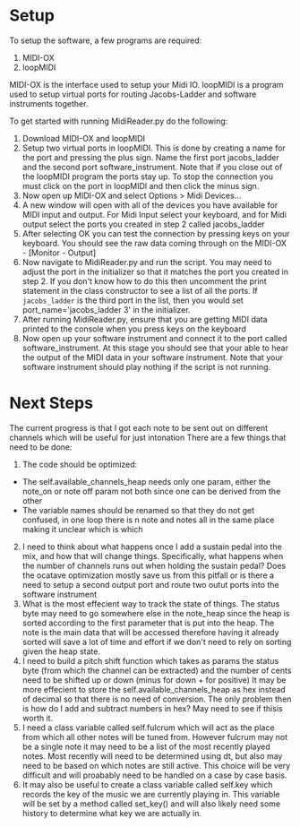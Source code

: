 # Setup
To setup the software, a few programs are required:
1. MIDI-OX
2. loopMIDI

MIDI-OX is the interface used to setup your Midi IO. 
loopMIDI is a program used to setup virtual ports for routing Jacobs-Ladder and software instruments together.

To get started with running MidiReader.py do the following:
1. Download MIDI-OX and loopMIDI
2. Setup two virtual ports in loopMIDI. This is done by creating a name for the port and pressing the plus sign.  Name the first port jacobs_ladder and the second port software_instrument. Note that if you close out of the loopMIDI program the ports stay up.  To stop the connection you must click on the port in loopMIDI and then click the minus sign.
3. Now open up MIDI-OX and select Options > Midi Devices...
4. A new window will open with all of the devices you have available for MIDI input and output. For Midi Input select your keyboard, and for Midi output select the ports you created in step 2 called jacobs_ladder
5. After selecting OK you can test the connection by pressing keys on your keyboard. You should see the raw data coming through on the MIDI-OX - [Monitor - Output]
6. Now navigate to MidiReader.py and run the script. You may need to adjust the port in the initializer so that it matches the port you created in step 2. If you don't know how to do this then uncomment the print statement in the class constructor to see a list of all the ports. If `jacobs_ladder` is the third port in the list, then you would set port_name='jacobs_ladder 3' in the initializer. 
7. After running MidiReader.py, ensure that you are getting MIDI data printed to the console when you press keys on the keyboard
8. Now open up your software instrument and connect it to the port called software_instrument. At this stage you should see that your able to hear the output of the MIDI data in your software instrument.  Note that your software instrument should play nothing if the script is not running.

# Next Steps
The current progress is that I got each note to be sent out on different channels which will be useful for just intonation
There are a few things that need to be done:
1. The code should be optimized:
  - The self.available_channels_heap needs only one param, either the note_on or note off param not both since one can be derived from the other
  - The variable names should be renamed so that they do not get confused, in one loop there is n note and notes all in the same place making it unclear which is which
2. I need to think about what happens once I add a sustain pedal into the mix, and how that will change things. Specifically, what happens when the number of channels runs out when holding the sustain pedal? Does the ocatave optimization mostly save us from this pitfall or is there a need to setup a second output port and route two outut ports into the software instrument
3. What is the most effecient way to track the state of things. The status byte may need to go somewhere else in the note_heap since the heap is sorted according to the first parameter that is put into the heap. The note is the main data that will be accessed therefore having it already sorted will save a lot of time and effort if we don't need to rely on sorting given the heap state. 
4. I need to build a pitch shift function which takes as params the status byte (from which the channel can be extracted) and the number of cents need to be shifted up or down (minus for down + for positive) It may be more effecient to store the self.available_channels_heap as hex instead of decimal so that there is no need of conversion. The only problem then is how do I add and subtract numbers in hex? May need to see if thisis worth it. 
5. I need a class variable called self.fulcrum which will act as the place from which all other notes will be tuned from. However fulcrum may not be a single note it may need to be a list of the most recently played notes.  Most recently will need to be determined using dt, but also may need to be based on which notes are still active.  This choice will be very difficult and will proabably need to be handled on a case by case basis.
6. It may also be useful to create a class variable called self.key which records the key of the music we are currently playing in.  This variable will be set by a method called set_key() and will also likely need some history to determine what key we are actually in. 